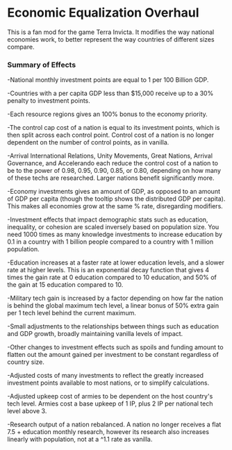 # Economic Equalization Overhaul
This is a fan mod for the game Terra Invicta. It modifies the way national economies work, to better represent the way countries of different sizes compare.


### Summary of Effects
-National monthly investment points are equal to 1 per 100 Billion GDP.

-Countries with a per capita GDP less than $15,000 receive up to a 30% penalty to investment points.

-Each resource regions gives an 100% bonus to the economy priority.

-The control cap cost of a nation is equal to its investment points, which is then split across each control point. Control cost  of a nation is no longer dependent on the number of control points, as in vanilla.

-Arrival International Relations, Unity Movements, Great Nations, Arrival Governance, and Accelerando each reduce the control cost of a nation to be to the power of 0.98, 0.95, 0.90, 0.85, or 0.80, depending on how many of these techs are researched. Larger nations benefit significantly more.

-Economy investments gives an amount of GDP, as opposed to an amount of GDP per capita (though the tooltip shows the distributed GDP per capita). This makes all economies grow at the same % rate, disregarding modifiers.

-Investment effects that impact demographic stats such as education, inequality, or cohesion are scaled inversely based on population size. You need 1000 times as many knowledge investments to increase education by 0.1 in a country with 1 billion people compared to a country with 1 million population.

-Education increases at a faster rate at lower education levels, and a slower rate at higher levels. This is an exponential decay function that gives 4 times the gain rate at 0 education compared to 10 education, and 50% of the gain at 15 education compared to 10.

-Military tech gain is increased by a factor depending on how far the nation is behind the global maximum tech level, a linear bonus of 50% extra gain per 1 tech level behind the current maximum.

-Small adjustments to the relationships between things such as education and GDP growth, broadly maintaining vanilla levels of impact.

-Other changes to investment effects such as spoils and funding amount to flatten out the amount gained per investment to be constant regardless of country size.

-Adjusted costs of many investments to reflect the greatly increased investment points available to most nations, or to simplify calculations.

-Adjusted upkeep cost of armies to be dependent on the host country's tech level. Armies cost a base upkeep of 1 IP, plus 2 IP per national tech level above 3.

-Research output of a nation rebalanced. A nation no longer receives a flat 7.5 + education monthly research, however its research also increases linearly with population, not at a ^1.1 rate as vanilla.

